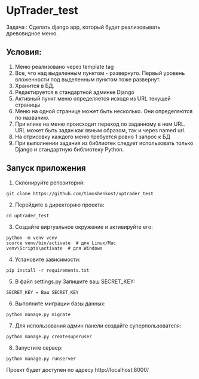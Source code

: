 # UpTrader_test
Задача :
Сделать django app, который будет реализовывать древовидное меню.

## Условия:
1) Меню реализовано через template tag
2) Все, что над выделенным пунктом - развернуто. Первый уровень вложенности под выделенным пунктом тоже развернут.
3) Хранится в БД.
4) Редактируется в стандартной админке Django
5) Активный пункт меню определяется исходя из URL текущей страницы
6) Меню на одной странице может быть несколько. Они определяются по названию.
7) При клике на меню происходит переход по заданному в нем URL. URL может быть задан как явным образом, так и через named url.
8) На отрисовку каждого меню требуется ровно 1 запрос к БД 
9) При выполнении задания из библиотек следует использовать только Django и стандартную библиотеку Python.

Запуск приложения
------
1. Склонируйте репозиторий:
```
git clone https://github.com/timoshenkost/uptrader_test
```

2. Перейдите в директорию проекта:
```
cd uptrader_test
```

3. Создайте виртуальное окружение и активируйте его:
```
python -m venv venv
source venv/bin/activate  # для Linux/Mac
venv\Scripts\activate  # для Windows
```

4. Установите зависимости:
```
pip install -r requirements.txt
```

5. В файл settings.py Запишите ваш SECRET_KEY:
```
SECRET_KEY = Ваш SECRET_KEY
```

6. Выполните миграции базы данных:
```
python manage.py migrate
```

7. Для использования админ панели cоздайте суперпользователя:
```
python manage.py createsuperuser
```

8. Запустите сервер:
```
python manage.py runserver
```

Проект будет доступен по адресу http://localhost:8000/
